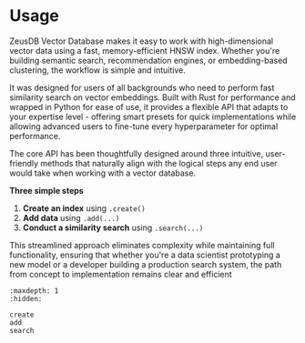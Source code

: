 # Usage

ZeusDB Vector Database makes it easy to work with high-dimensional vector data using a fast, memory-efficient HNSW index. Whether you're building semantic search, recommendation engines, or embedding-based clustering, the workflow is simple and intuitive.

It was designed for users of all backgrounds who need to perform fast similarity search on vector embeddings. Built with Rust for performance and wrapped in Python for ease of use, it provides a flexible API that adapts to your expertise level - offering smart presets for quick implementations while allowing advanced users to fine-tune every hyperparameter for optimal performance.

The core API has been thoughtfully designed around three intuitive, user-friendly methods that naturally align with the logical steps any end user would take when working with a vector database. 

**Three simple steps**

1. **Create an index** using `.create()`
2. **Add data** using `.add(...)`
3. **Conduct a similarity search** using `.search(...)`


This streamlined approach eliminates complexity while maintaining full functionality, ensuring that whether you're a data scientist prototyping a new model or a developer building a production search system, the path from concept to implementation remains clear and efficient


```{toctree}
:maxdepth: 1
:hidden:

create
add
search